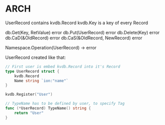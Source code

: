 # ARCH

UserRecord contains kvdb.Record
kvdb.Key is a key of every Record

db.Get(Key, RetValue) error
db.Put(UserRecord) error
db.Delete(Key) error
db.CaD(&OldRecord) error
db.CaS(&OldRecord, NewRecord) error

Namespace.Operation(UserRecord) -> error

UserRecord created like that:

```go
// First user is embed kvdb.Record into it's Record
type UserRecord struct {
    kvdb.Record
    Name string `ion:"name"`
}

kvdb.Register("User")

// TypeName has to be defined by user, to specify Tag
func (*UserRecord) TypeName() string {
    return "User"
}
```
